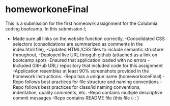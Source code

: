 # homeworkoneFinal
 This is a submission for the first homeowrk assignment for the Colubmia coding bootcamp. In this submission I;
 
 - Made sure all links on the website function correctly,
 -Consolidated CSS selectors (consolidations are summarized as comments in the index.html file),
 -Updated HTML/CSS files to include semantic structure throughout,
 -Deployed live URL throguh github (attached as a link on bootcamp spot)
 -Ensured that application loaded with no errors
 -Included GitHub URL/ repository that included code for this assignment
 -Application resembles at least 90% screenshots provided in the homework instructions. 
 -Repo has a unique name (homeworkoneFinal)
 -Repo follows best practices for file structure and naming conventions
 -Repo follows best practices for class/id naming conventions, indentation, quality comments, etc.
 -Repo contains multiple descriptive commit messages 
 -Repo contains README file (this file (-: )
 
